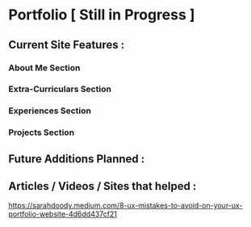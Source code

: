 # Portfolio [ Still in Progress ] 

## Current Site Features :

### About Me Section
### Extra-Curriculars Section
### Experiences Section
### Projects Section

## Future Additions Planned :

## Articles / Videos / Sites that helped :
https://sarahdoody.medium.com/8-ux-mistakes-to-avoid-on-your-ux-portfolio-website-4d6dd437cf21

